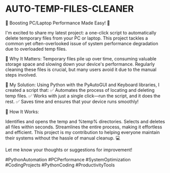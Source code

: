 # AUTO-TEMP-FILES-CLEANER

🚀 Boosting PC/Laptop Performance Made Easy! 🚀

I'm excited to share my latest project: a one-click script to automatically delete temporary files from your PC or laptop. This project tackles a common yet often-overlooked issue of system performance degradation due to overloaded temp files.

🔹 Why It Matters:
Temporary files pile up over time, consuming valuable storage space and slowing down your device's performance. Regularly cleaning these files is crucial, but many users avoid it due to the manual steps involved.

🔹 My Solution:
Using Python with the PyAutoGUI and Keyboard libraries, I created a script that:
✅ Automates the process of locating and deleting temp files.
✅ Works with just a single click—run the script, and it does the rest.
✅ Saves time and ensures that your device runs smoothly!

🔹 How It Works:

Identifies and opens the temp and %temp% directories.
Selects and deletes all files within seconds.
Streamlines the entire process, making it effortless and efficient.
This project is my contribution to helping everyone maintain their systems without the hassle of manual cleanup. 💻

Let me know your thoughts or suggestions for improvement!

#PythonAutomation #PCPerformance #SystemOptimization #CodingProjects #PythonCoding #ProductivityTools






